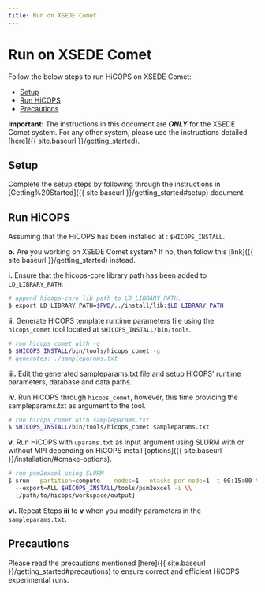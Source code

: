 ```yaml
---
title: Run on XSEDE Comet
---
```


# Run on XSEDE Comet
<a id="markdown-run-on-xsede-comet" name="run-on-xsede-comet"></a>
Follow the below steps to run HiCOPS on XSEDE Comet:

<!-- TOC -->

- [Setup](#setup)
- [Run HiCOPS](#run-hicops)
- [Precautions](#precautions)

<!-- /TOC -->

**Important:** The instructions in this document are ***ONLY*** for the XSEDE Comet system. For any other system, please use the instructions detailed [here]({{ site.baseurl }}/getting_started).

## Setup
<a id="markdown-setup" name="setup"></a>
Complete the setup steps by following through the instructions in [Getting%20Started]({{ site.baseurl }}/getting_started#setup) document.

## Run HiCOPS
<a id="markdown-run-hicops" name="run-hicops"></a>
Assuming that the HiCOPS has been installed at : `$HICOPS_INSTALL`.

**o.** Are you working on XSEDE Comet system? If no, then follow this [link]({{ site.baseurl }}/getting_started) instead.

**i.** Ensure that the hicops-core library path has been added to `LD_LIBRARY_PATH`.      

```bash
# append hicops-core lib path to LD_LIBRARY_PATH.
$ export LD_LIBRARY_PATH=$PWD/../install/lib:$LD_LIBRARY_PATH
```

**ii.** Generate HiCOPS template runtime parameters file using the `hicops_comet` tool located at `$HICOPS_INSTALL/bin/tools`.       

```bash
# run hicops_comet with -g
$ $HICOPS_INSTALL/bin/tools/hicops_comet -g
# generates: ./sampleparams.txt
```

**iii.** Edit the generated sampleparams.txt file and setup HiCOPS' runtime parameters, database and data paths.     

**iv.** Run HiCOPS through `hicops_comet`, however, this time providing the sampleparams.txt as argument to the tool.        

```bash
# run hicops_comet with sampleparams.txt
$ $HICOPS_INSTALL/bin/tools/hicops_comet sampleparams.txt
```

**v.** Run HiCOPS with `uparams.txt` as input argument using SLURM with or without MPI depending on HiCOPS install [options]({{ site.baseurl }}/installation/#cmake-options).        

```bash
# run psm2excel using SLURM
$ srun --partition=compute  --nodes=1 --ntasks-per-node=1 -t 00:15:00 \\
  --export=ALL $HICOPS_INSTALL/tools/psm2excel -i \\
  [/path/to/hicops/workspace/output]
```

**vi.** Repeat Steps **iii** to **v** when you modify parameters in the `sampleparams.txt`.

## Precautions
<a id="markdown-precautions" name="precautions"></a>
Please read the precautions mentioned [here]({{ site.baseurl }}/getting_started#precautions) to ensure correct and efficient HiCOPS experimental runs.